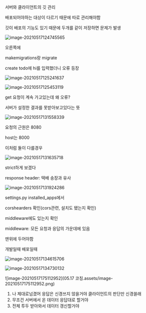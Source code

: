 서버와 클라이언트의 깃 관리

배포되어야하는 대상이 다르기 때문에 따로 관리해야함

깃이 배포의 기능도 있기 때문에 두개를 같이 저장하면 문제가 발생

![image-20210517124745565](C:\Users\na0i\AppData\Roaming\Typora\typora-user-images\image-20210517124745565.png)

오른쪽에

makemigrations랑 migrate



create todo에 hi를 입력했더니 오류 등장

![image-20210517125241637](C:\Users\na0i\AppData\Roaming\Typora\typora-user-images\image-20210517125241637.png)



![image-20210517125453119](C:\Users\na0i\AppData\Roaming\Typora\typora-user-images\image-20210517125453119.png)

get 요청이 계속 가고있는데 왜 오류?

서버가 설정한 결과를 못받아보고있다는 뜻



![image-20210517131558339](C:\Users\na0i\AppData\Roaming\Typora\typora-user-images\image-20210517131558339.png)

요청의 근원은 8080

host는 8000

이처럼 둘이 다를경우

![image-20210517131635718](C:\Users\na0i\AppData\Roaming\Typora\typora-user-images\image-20210517131635718.png)

strict하게 보겠다

response header: 택배 송장과 유사

![image-20210517131924286](C:\Users\na0i\AppData\Roaming\Typora\typora-user-images\image-20210517131924286.png)



settings.py installed_apps에서

corshearders 확인(cors관련, 설치도 됐는지 확인)



middleware에도 있는지 확인

middleware: 모든 요청과 응답의 가운데에 있음

맨위에 두어야함



개발일때 배포일때

![image-20210517134615706](C:\Users\na0i\AppData\Roaming\Typora\typora-user-images\image-20210517134615706.png)

![image-20210517134730132](C:\Users\na0i\AppData\Roaming\Typora\typora-user-images\image-20210517134730132.png)







![image-20210517175112952](05.17 코칭.assets/image-20210517175112952.png)

1. 나 제대로넘겼어 응답은 신경쓰지 않을거야 클라이언트의 판단만 신경쓸래
2. 무조건 서버에서 온 데이터 응답대로 할거야
3. 전체 투두 받아와서 데이터 갱신할거야